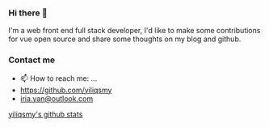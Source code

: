### Hi there 👋

<!--
**yiliqsmy/yiliqsmy** is a ✨ _special_ ✨ repository because its `README.md` (this file) appears on your GitHub profile.

Here are some ideas to get you started:

- 🔭 I’m currently working on ...
- 🌱 I’m currently learning ...
- 👯 I’m looking to collaborate on ...
- 🤔 I’m looking for help with ...
- 💬 Ask me about ...
- 📫 How to reach me: ...
- 😄 Pronouns: ...
- ⚡ Fun fact: ...
-->

I'm a web front end full stack developer, I'd like to make some contributions for vue open source and share some thoughts on my blog and github.

### Contact me
- 📫 How to reach me: ...
- <https://github.com/yiliqsmy>
- <iria.yan@outlook.com>

[yiliqsmy's github stats](https://github-readme-stats.vercel.app/api?username=yiliqsmy&hide=["contribs","issues"])
